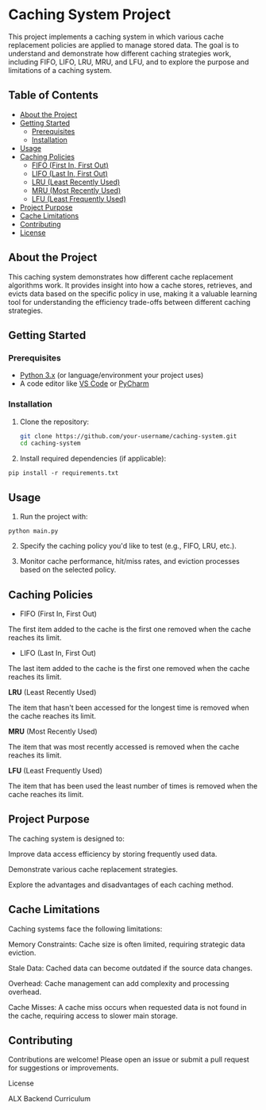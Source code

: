 # Caching System Project

This project implements a caching system in which various cache replacement policies are applied to manage stored data. The goal is to understand and demonstrate how different caching strategies work, including FIFO, LIFO, LRU, MRU, and LFU, and to explore the purpose and limitations of a caching system.

## Table of Contents
- [About the Project](#about-the-project)
- [Getting Started](#getting-started)
  - [Prerequisites](#prerequisites)
  - [Installation](#installation)
- [Usage](#usage)
- [Caching Policies](#caching-policies)
  - [FIFO (First In, First Out)](#fifo-first-in-first-out)
  - [LIFO (Last In, First Out)](#lifo-last-in-first-out)
  - [LRU (Least Recently Used)](#lru-least-recently-used)
  - [MRU (Most Recently Used)](#mru-most-recently-used)
  - [LFU (Least Frequently Used)](#lfu-least-frequently-used)
- [Project Purpose](#project-purpose)
- [Cache Limitations](#cache-limitations)
- [Contributing](#contributing)
- [License](#license)

## About the Project
This caching system demonstrates how different cache replacement algorithms work. It provides insight into how a cache stores, retrieves, and evicts data based on the specific policy in use, making it a valuable learning tool for understanding the efficiency trade-offs between different caching strategies.

## Getting Started

### Prerequisites
- [Python 3.x](https://www.python.org/downloads/) (or language/environment your project uses)
- A code editor like [VS Code](https://code.visualstudio.com/) or [PyCharm](https://www.jetbrains.com/pycharm/)

### Installation
1. Clone the repository:
   ```bash
   git clone https://github.com/your-username/caching-system.git
   cd caching-system
   ```

2. Install required dependencies (if applicable):

```
pip install -r requirements.txt
```

## Usage

1. Run the project with:
```
python main.py
```

2. Specify the caching policy you'd like to test (e.g., FIFO, LRU, etc.).


3. Monitor cache performance, hit/miss rates, and eviction processes based on the selected policy.


## Caching Policies

- FIFO (First In, First Out)

The first item added to the cache is the first one removed when the cache reaches its limit.

- LIFO (Last In, First Out)

The last item added to the cache is the first one removed when the cache reaches its limit.

**LRU** (Least Recently Used)

The item that hasn't been accessed for the longest time is removed when the cache reaches its limit.

**MRU** (Most Recently Used)

The item that was most recently accessed is removed when the cache reaches its limit.

**LFU** (Least Frequently Used)

The item that has been used the least number of times is removed when the cache reaches its limit.

## Project Purpose

The caching system is designed to:

Improve data access efficiency by storing frequently used data.

Demonstrate various cache replacement strategies.

Explore the advantages and disadvantages of each caching method.


## Cache Limitations

Caching systems face the following limitations:

Memory Constraints: Cache size is often limited, requiring strategic data eviction.

Stale Data: Cached data can become outdated if the source data changes.

Overhead: Cache management can add complexity and processing overhead.

Cache Misses: A cache miss occurs when requested data is not found in the cache, requiring access to slower main storage.


## Contributing

Contributions are welcome! Please open an issue or submit a pull request for suggestions or improvements.

License

ALX Backend Curriculum
